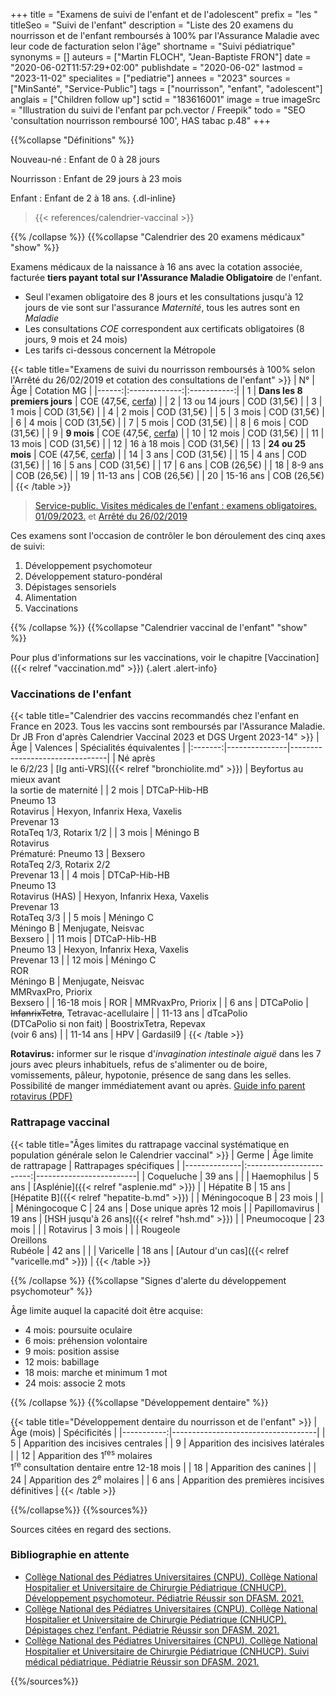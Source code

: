 +++
title = "Examens de suivi de l'enfant et de l'adolescent"
prefix = "les "
titleSeo = "Suivi de l'enfant"
description = "Liste des 20 examens du nourrisson et de l'enfant remboursés à 100% par l'Assurance Maladie avec leur code de facturation selon l'âge"
shortname = "Suivi pédiatrique"
synonyms = []
auteurs = ["Martin FLOCH", "Jean-Baptiste FRON"]
date = "2020-06-02T11:57:29+02:00"
publishdate = "2020-06-02"
lastmod = "2023-11-02"
specialites = ["pediatrie"]
annees = "2023"
sources = ["MinSanté", "Service-Public"]
tags = ["nourrisson", "enfant", "adolescent"]
anglais = ["Children follow up"]
sctid = "183616001"
image = true
imageSrc = "Illustration du suivi de l'enfant par pch.vector / Freepik"
todo = "SEO 'consultation nourrisson remboursé 100', HAS tabac p.48"
+++

{{%collapse "Définitions" %}}

Nouveau-né
: Enfant de 0 à 28 jours

Nourrisson
: Enfant de 29 jours à 23 mois

Enfant
: Enfant de 2 à 18 ans.
{.dl-inline}

> {{< references/calendrier-vaccinal >}}

{{% /collapse %}}
{{%collapse "Calendrier des 20 examens médicaux" "show" %}}

Examens médicaux de la naissance à 16 ans avec la cotation associée, facturée **tiers payant total sur l'Assurance Maladie Obligatoire** de l'enfant.

- Seul l'examen obligatoire des 8 jours et les consultations jusqu'à 12 jours de vie sont sur l'assurance *Maternité*, tous les autres sont en *Maladie*
- Les consultations *COE* correspondent aux certificats obligatoires (8 jours, 9 mois et 24 mois)  
- Les tarifs ci-dessous concernent la Métropole

{{< table title="Examens de suivi du nourrisson remboursés à 100% selon l'Arrêté du 26/02/2019 et cotation des consultations de l'enfant" >}}
| N°    | Âge           | Cotation MG |
|------:|:-------------:|:-----------:|
| 1     | **Dans les 8 premiers jours** | COE (47,5€, [cerfa](https://www.formulaires.service-public.fr/gf/cerfa_12596.do)) |
| 2     | 13 ou 14 jours | COD (31,5€) |
| 3     | 1 mois | COD (31,5€) |
| 4     | 2 mois | COD (31,5€) |
| 5     | 3 mois | COD (31,5€) |
| 6     | 4 mois | COD (31,5€) |
| 7     | 5 mois | COD (31,5€) |
| 8     | 6 mois | COD (31,5€) |
| 9     | **9 mois** | COE (47,5€, [cerfa](https://www.formulaires.service-public.fr/gf/cerfa_12597.do)) |
| 10    | 12 mois | COD (31,5€) |
| 11    | 13 mois | COD (31,5€) |
| 12    | 16 à 18 mois | COD (31,5€) |
| 13    | **24 ou 25 mois** | COE (47,5€, [cerfa](https://www.formulaires.service-public.fr/gf/cerfa_12598.do)) |
| 14    | 3 ans | COD (31,5€) |
| 15    | 4 ans | COD (31,5€) |
| 16    | 5 ans | COD (31,5€) |
| 17    | 6 ans | COB (26,5€) |
| 18    | 8-9 ans | COB (26,5€) |
| 19    | 11-13 ans | COB (26,5€) |
| 20    | 15-16 ans | COB (26,5€) |
{{< /table >}}

> [Service-public. Visites médicales de l'enfant : examens obligatoires. 01/09/2023.](https://www.service-public.fr/particuliers/vosdroits/F967) et [Arrêté du 26/02/2019](https://www.legifrance.gouv.fr/loda/id/JORFTEXT000038175215/)

Ces examens sont l'occasion de contrôler le bon déroulement des cinq axes de suivi:

1. Développement psychomoteur
2. Développement staturo-pondéral
3. Dépistages sensoriels
4. Alimentation
5. Vaccinations

{{% /collapse %}}
{{%collapse "Calendrier vaccinal de l'enfant" "show" %}}

Pour plus d'informations sur les vaccinations, voir le chapitre [Vaccination]({{< relref "vaccination.md" >}})
{.alert .alert-info}

### Vaccinations de l'enfant

{{< table title="Calendrier des vaccins recommandés chez l'enfant en France en 2023. Tous les vaccins sont remboursés par l'Assurance Maladie. Dr JB Fron d'après Calendrier Vaccinal 2023 et DGS Urgent 2023-14" >}}
| Âge     | Valences      | Spécialités équivalentes       |
|:-------:|---------------|--------------------------------|
| Né après<br>le 6/2/23 | [Ig anti-VRS]({{< relref "bronchiolite.md" >}}) | Beyfortus au mieux avant<br>la sortie de maternité |
| 2 mois  | DTCaP-Hib-HB<br>Pneumo 13<br>Rotavirus | Hexyon, Infanrix Hexa, Vaxelis<br>Prevenar 13<br>RotaTeq 1/3, Rotarix 1/2 |
| 3 mois  | Méningo B<br>Rotavirus<br>Prématuré: Pneumo 13 | Bexsero<br>RotaTeq 2/3, Rotarix 2/2<br>Prevenar 13 |
| 4 mois  | DTCaP-Hib-HB<br>Pneumo 13<br>Rotavirus (HAS) | Hexyon, Infanrix Hexa, Vaxelis<br>Prevenar 13<br>RotaTeq 3/3 |
| 5 mois  | Méningo C<br>Méningo B | Menjugate, Neisvac<br>Bexsero |
| 11 mois | DTCaP-Hib-HB<br>Pneumo 13 | Hexyon, Infanrix Hexa, Vaxelis<br>Prevenar 13 |
| 12 mois | Méningo C<br>ROR<br>Méningo B | Menjugate, Neisvac<br>MMRvaxPro, Priorix<br>Bexsero |
| 16-18 mois | ROR        | MMRvaxPro, Priorix             |
| 6 ans   | DTCaPolio     | ~~InfanrixTetra~~, Tetravac-acellulaire |
| 11-13 ans   | dTcaPolio<br>(DTCaPolio si non fait)       | BoostrixTetra, Repevax<br>(voir 6 ans)    |
| 11-14 ans   | HPV       | Gardasil9                      |
{{< /table >}}

**Rotavirus:** informer sur le risque d'*invagination intestinale aiguë* dans les 7 jours avec pleurs inhabituels, refus de s'alimenter ou de boire, vomissements, pâleur, hypotonie, présence de sang dans les selles. Possibilité de manger immédiatement avant ou après. [Guide info parent rotavirus (PDF)](https://solidarites-sante.gouv.fr/IMG/pdf/rotavirus-vaccination-qr-public_nov22.pdf)

### Rattrapage vaccinal

{{< table title="Âges limites du rattrapage vaccinal systématique en population générale selon le Calendrier vaccinal" >}}
| Germe        | Âge limite de rattrapage | Rattrapages spécifiques |
|--------------|:------------------------:|-------------------------|
| Coqueluche   | 39 ans                   |                         |
| Haemophilus  | 5 ans                    | [Asplénie]({{< relref "asplenie.md" >}}) |
| Hépatite B   | 15 ans                   | [Hépatite B]({{< relref "hepatite-b.md" >}}) |
| Méningocoque B | 23 mois                |                         |
| Méningocoque C | 24 ans                 | Dose unique après 12 mois |
| Papillomavirus | 19 ans                 | [HSH jusqu'à 26 ans]({{< relref "hsh.md" >}}) |
| Pneumocoque  | 23 mois                  |                         |
| Rotavirus    | 3 mois                   |                         |
| Rougeole<br>Oreillons<br>Rubéole | 42 ans |                       |
| Varicelle    | 18 ans                   | [Autour d'un cas]({{< relref "varicelle.md" >}}) |
{{< /table >}}

{{% /collapse %}}
{{%collapse "Signes d'alerte du développement psychomoteur" %}}

Âge limite auquel la capacité doit être acquise:

- 4 mois: poursuite oculaire
- 6 mois: préhension volontaire
- 9 mois: position assise
- 12 mois: babillage
- 18 mois: marche et minimum 1 mot
- 24 mois: associe 2 mots

{{% /collapse %}}
{{%collapse "Développement dentaire" %}}

{{< table title="Développement dentaire du nourrisson et de l'enfant" >}}
| Âge (mois) | Spécificités                       |
|-----------:|------------------------------------|
|          5 | Apparition des incisives centrales |
|          9 | Apparition des incisives latérales |
|         12 | Apparition des 1<sup>res</sup> molaires<br>1<sup>re</sup> consultation dentaire entre 12-18 mois |
|         18 | Apparition des canines             |
|         24 | Apparition des 2<sup>e</sup> molaires |
|      6 ans | Apparition des premières incisives définitives |
{{< /table >}}

{{%/collapse%}}
{{%sources%}}

Sources citées en regard des sections.

### Bibliographie en attente

- [Collège National des Pédiatres Universitaires (CNPU), Collège National Hospitalier et Universitaire de Chirurgie Pédiatrique (CNHUCP). Développement psychomoteur. Pédiatrie Réussir son DFASM. 2021.](https://www.pedia-univ.fr/deuxieme-cycle/referentiel/croissance-developpement/developpement-psychomoteur)
- [Collège National des Pédiatres Universitaires (CNPU), Collège National Hospitalier et Universitaire de Chirurgie Pédiatrique (CNHUCP). Dépistages chez l'enfant. Pédiatrie Réussir son DFASM. 2021.](https://www.pedia-univ.fr/deuxieme-cycle/referentiel/croissance-developpement/depistages-lenfant)
- [Collège National des Pédiatres Universitaires (CNPU), Collège National Hospitalier et Universitaire de Chirurgie Pédiatrique (CNHUCP). Suivi médical pédiatrique. Pédiatrie Réussir son DFASM. 2021.](https://www.pedia-univ.fr/deuxieme-cycle/referentiel/croissance-developpement/suivi-medical-pediatrique)

{{%/sources%}}
